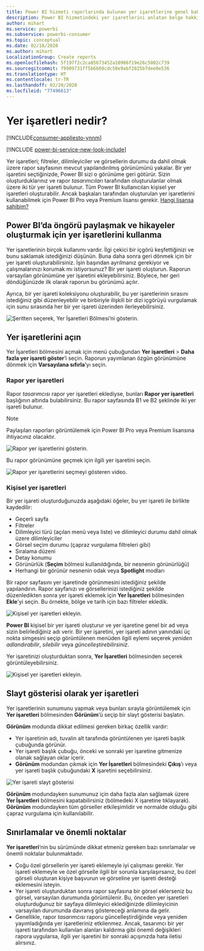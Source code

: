 ```yaml
---
title: Power BI hizmeti raporlarında bulunan yer işaretlerine genel bakış
description: Power BI hizmetindeki yer işaretlerini anlatan belge hakkında özet bilgiler.
author: mihart
ms.service: powerbi
ms.subservice: powerbi-consumer
ms.topic: conceptual
ms.date: 02/18/2020
ms.author: mihart
LocalizationGroup: Create reports
ms.openlocfilehash: 5f197f2c2ca85673452a10986f19e26c5802c739
ms.sourcegitcommit: f9909731ff5b6b69cdc58e9abf2025b7dee0e536
ms.translationtype: HT
ms.contentlocale: tr-TR
ms.lasthandoff: 02/20/2020
ms.locfileid: "77496613"
---
```

# <a name="what-are-bookmarks"></a>Yer işaretleri nedir?

[!INCLUDE[consumer-appliesto-ynnm](../includes/consumer-appliesto-ynnm.md)]

[!INCLUDE [power-bi-service-new-look-include](../includes/power-bi-service-new-look-include.md)]

Yer işaretleri; filtreler, dilimleyiciler ve görsellerin durumu da dahil olmak üzere rapor sayfasının mevcut yapılandırılmış görünümünü yakalar. Bir yer işaretini seçtiğinizde, Power BI sizi o görünüme geri götürür. Sizin oluşturduklarınız ve rapor *tasarımcıları* tarafından oluşturulanlar olmak üzere iki tür yer işareti bulunur. Tüm Power BI kullanıcıları kişisel yer işaretleri oluşturabilir. Ancak başkaları tarafından oluşturulan yer işaretlerini kullanabilmek için Power BI Pro veya Premium lisansı gerekir. [Hangi lisansa sahibim?](end-user-license.md)

## <a name="use-bookmarks-to-share-insights-and-build-stories-in-power-bi"></a>Power BI’da öngörü paylaşmak ve hikayeler oluşturmak için yer işaretlerini kullanma 
Yer işaretlerinin birçok kullanımı vardır. İlgi çekici bir içgörü keşfettiğinizi ve bunu saklamak istediğinizi düşünün. Buna daha sonra geri dönmek için bir yer işareti oluşturabilirsiniz. İşin başından ayrılmanız gerekiyor ve çalışmalarınızı korumak mı istiyorsunuz? Bir yer işareti oluşturun. Raporun varsayılan görünümüne yer işaretini ekleyebilirsiniz. Böylece, her geri döndüğünüzde ilk olarak raporun bu görünümü açılır. 

Ayrıca, bir yer işareti koleksiyonu oluşturabilir, bu yer işaretlerinin sırasını istediğiniz gibi düzenleyebilir ve birbiriyle ilişkili bir dizi içgörüyü vurgulamak için sunu sırasında her bir yer işareti üzerinden ilerleyebilirsiniz.  

![Şeritten seçerek, Yer İşaretleri Bölmesi’ni gösterin.](media/end-user-bookmarks/power-bi-select-bookmark.png)

## <a name="open-bookmarks"></a>Yer işaretlerini açın
Yer İşaretleri bölmesini açmak için menü çubuğundan **Yer işaretleri** > **Daha fazla yer işareti göster**’i seçin. Raporun yayımlanan özgün görünümüne dönmek için **Varsayılana sıfırla**’yı seçin.

### <a name="report-bookmarks"></a>Rapor yer işaretleri
Rapor *tasarımcısı* rapor yer işaretleri eklediyse, bunları **Rapor yer işaretleri** başlığının altında bulabilirsiniz. Bu rapor sayfasında B1 ve B2 şeklinde iki yer işareti bulunur. 

> [!NOTE]
> Paylaşılan raporları görüntülemek için Power BI Pro veya Premium lisansına ihtiyacınız olacaktır. 

![Rapor yer işaretlerini gösterin.](media/end-user-bookmarks/power-bi-report.png)

Bu rapor görünümüne geçmek için ilgili yer işaretini seçin. 

![Rapor yer işaretlerini seçmeyi gösteren video.](media/end-user-bookmarks/power-bi-bookmarks.gif)

### <a name="personal-bookmarks"></a>Kişisel yer işaretleri

Bir yer işareti oluşturduğunuzda aşağıdaki öğeler, bu yer işareti ile birlikte kaydedilir:

* Geçerli sayfa
* Filtreler
* Dilimleyici türü (açılan menü veya liste) ve dilimleyici durumu dahil olmak üzere dilimleyiciler
* Görsel seçim durumu (çapraz vurgulama filtreleri gibi)
* Sıralama düzeni
* Detay konumu
* Görünürlük (**Seçim** bölmesi kullanıldığında, bir nesnenin görünürlüğü)
* Herhangi bir görünür nesnenin odak veya **Spotlight** modları

Bir rapor sayfasını yer işaretinde görünmesini istediğiniz şekilde yapılandırın. Rapor sayfanızı ve görsellerinizi istediğiniz şekilde düzenledikten sonra yer işareti eklemek için **Yer İşaretleri** bölmesinden **Ekle**'yi seçin. Bu örnekte, bölge ve tarih için bazı filtreler ekledik. 

![Kişisel yer işaretleri ekleyin.](media/end-user-bookmarks/power-bi-bookmark-personal.png)

**Power BI** kişisel bir yer işareti oluşturur ve yer işaretine genel bir ad veya sizin belirlediğiniz adı verir. Bir yer işaretini, yer işareti adının yanındaki üç nokta simgesini seçip görüntülenen menüden ilgili eylemi seçerek *yeniden adlandırabilir*, *silebilir* veya *güncelleştirebilirsiniz*.

Yer işaretinizi oluşturduktan sonra, **Yer İşaretleri** bölmesinden seçerek görüntüleyebilirsiniz. 

![Kişisel yer işaretleri ekleyin.](media/end-user-bookmarks/power-bi-bookmark-west.png)


<!--
## Arranging bookmarks
As you create bookmarks, you might find that the order in which you create them isn't necessarily the same order you'd like to present them to your audience. No problem, you can easily rearrange the order of bookmarks.

In the **Bookmarks** pane, simply drag-and-drop bookmarks to change their order, as shown in the following image. The yellow bar between bookmarks designates where the dragged bookmark will be placed.

![Change bookmark order by drag-and-drop](media/desktop-bookmarks/bookmarks_06.png)

The order of your bookmarks can become important when you use the **View** feature of bookmarks, as described in the next section. 

-->

## <a name="bookmarks-as-a-slide-show"></a>Slayt gösterisi olarak yer işaretleri
Yer işaretlerinin sunumunu yapmak veya bunları sırayla görüntülemek için **Yer işaretleri** bölmesinden **Görünüm**’ü seçip bir slayt gösterisi başlatın.

**Görünüm** modunda dikkat edilmesi gereken birkaç özellik vardır:

- Yer işaretinin adı, tuvalin alt tarafında görüntülenen yer işareti başlık çubuğunda görünür.
- Yer işareti başlık çubuğu, önceki ve sonraki yer işaretine gitmenize olanak sağlayan oklar içerir.
- **Görünüm** modundan çıkmak için **Yer İşaretleri** bölmesindeki **Çıkış**’ı veya yer işareti başlık çubuğundaki **X** işaretini seçebilirsiniz.

![Yer işareti slayt gösterisi](media/end-user-bookmarks/power-bi-slideshow.png)

**Görünüm** modundayken sunumunuz için daha fazla alan sağlamak üzere **Yer İşaretleri** bölmesini kapatabilirsiniz (bölmedeki X işaretine tıklayarak). **Görünüm** modundayken tüm görseller etkileşimlidir ve normalde olduğu gibi çapraz vurgulama için kullanılabilir. 

<!--
## Visibility - using the Selection pane
With the release of bookmarks, the new **Selection** pane is also introduced. The **Selection** pane provides a list of all objects on the current page and allows you to select the object and specify whether a given object is visible. 

![Enable the Selection pane](media/desktop-bookmarks/bookmarks_08.png)

You can select an object using the **Selection** pane. Also, you can toggle whether the object is currently visible by clicking the eye icon to the right of the visual. 

![Selection pane](media/desktop-bookmarks/bookmarks_09.png)

When a bookmark is added, the visible status of each object is also saved based on its setting in the **Selection** pane. 

It's important to note that **slicers** continue to filter a report page, regardless of whether they are visible. As such, you can create many different bookmarks, with different slicer settings, and make a single report page appear very different (and highlight different insights) in various bookmarks.


## Bookmarks for shapes and images
You can also link shapes and images to bookmarks. With this feature, when you click on an object, it will show the bookmark associated with that object. This can be especially useful when working with buttons; you can learn more by reading the article about [using buttons in Power BI](desktop-buttons.md). 

To assign a bookmark to an object, select the object, then expand the **Action** section from the **Format Shape** pane, as shown in the following image.

![Add bookmark link to an object](media/desktop-bookmarks/bookmarks_10.png)

Once you turn the **Action** slider to **On** you can select whether the object is a back button, a bookmark, or a Q&A command. If you select bookmark, you can then select which of your bookmarks the object is linked to.

There are all sorts of interesting things you can do with object-linked bookmarking. You can create a visual table of contents on your report page, or you can provide different views (such as visual types) of the same information, just by clicking on an object.

When you are in editing mode you can use ctrl+click to follow the link, and when not in edit mode, simply click the object to follow the link. 


## Bookmark groups

Beginning with the August 2018 release of **Power BI Desktop**, you can create and use bookmark groups. A bookmark group is a collection of bookmarks that you specify, which can be shown and organized as a group. 

To create a bookmark group, hold down the CTRL key and select the bookmarks you want to include in the group, then click the ellipses beside any of the selected bookmarks, and select **Group** from the menu that appears.

![Create a bookmark group](media/desktop-bookmarks/bookmarks_15.png)

**Power BI Desktop** automatically names the group *Group 1*. Fortunately, you can just double-click on the name and rename it to whatever you want.

![Rename a bookmark group](media/desktop-bookmarks/bookmarks_16.png)

With any bookmark group, clicking on the bookmark group's name only expands or collapses the group of bookmarks, and does not represent a bookmark by itself. 

When using the **View** feature of bookmarks, the following applies:

* If the selected bookmark is in a group when you select **View** from bookmarks, only the bookmarks *in that group* are shown in the viewing session. 

* If the selected bookmark is not in a group, or is on the top level (such as the name of a bookmark group), then all bookmarks for the entire report are played, including bookmarks in any group. 

To ungroup bookmarks, just select any bookmark in a group, click the ellipses, and then select **Ungroup** from the menu that appears. 

![Ungroup a bookmark group](media/desktop-bookmarks/bookmarks_17.png)

Note that selecting **Ungroup** for any bookmark from a group takes all bookmarks out of the group (it deletes the group, but not the bookmarks themselves). So to remove a single bookmark from a group, you need to **Ungroup** any member from that group, which deletes the grouping, then select the members you want in the new group (using CTRL and clicking each bookmark), and select **Group** again. 
-->





## <a name="limitations-and-considerations"></a>Sınırlamalar ve önemli noktalar
**Yer işaretleri**’nin bu sürümünde dikkat etmeniz gereken bazı sınırlamalar ve önemli noktalar bulunmaktadır.

* Çoğu özel görsellerin yer işareti eklemeyle iyi çalışması gerekir. Yer işareti eklemeyle ve özel görselle ilgili bir sorunla karşılaşırsanız, bu özel görseli oluşturan kişiye başvurun ve görseline yer işareti desteği eklemesini isteyin. 
* Yer işareti oluşturduktan sonra rapor sayfasına bir görsel eklerseniz bu görsel, varsayılan durumunda görüntülenir. Bu, önceden yer işaretleri oluşturduğunuz bir sayfaya dilimleyici eklediğinizde dilimleyicinin varsayılan durumunda davranış göstereceği anlamına da gelir.
* Genellikle, rapor *tasarımcısı* raporu güncelleştirdiğinde veya yeniden yayımladığında yer işaretleriniz etkilenmez. Ancak, tasarımcı bir yer işareti tarafından kullanılan alanları kaldırma gibi önemli değişikleri rapora uygularsa, ilgili yer işaretini bir sonraki açışınızda hata iletisi alırsınız. 

<!--
## Next steps
spotlight?
-->
